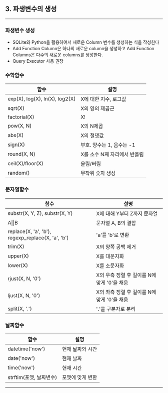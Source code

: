 ## 3. 파생변수의 생성
------------------------------
### **파생변수 생성**
- SQLite와 Python을 활용하여서 새로운 Column 변수를 생성하는 식을 작성한다
- Add Function Column은 하나의 새로운 column을 생성하고 Add Function Columns은 다수의 새로운 columns를 생성한다.
- Query Executor 사용 권장

### **수학함수**
|함수|설명|
|---|---|
|exp(X), log(X), ln(X), log2(X)|X에 대한 지수, 로그값|
|sqrt(X)|X의 양의 제곱근|
|factorial(X)|X!|
|pow(X, N)|X의 N제곱|
|abs(X)|X의 절댓값|
|sign(X)|부호. 양수는 1, 음수는 -1|
|round(X, N)|X를 소수 N째 자리에서 반올림|
|ceil(X)/floor(X)|올림/버림|
|random()|무작위 숫자 생성|

### **문자열함수**
|함수|설명|
|---|---|
|substr(X, Y, Z), substr(X, Y)|X에 대해 Y부터 Z까지 문자열|
|A\|\|B|문자열 A, B의 결합|
|replace(X, 'a', 'b'), regexp_replace(X, 'a', 'b')|'a'를 'b'로 변환|
|trim(X)|X의 양쪽 공백 제거|
|upper(X)|X를 대문자화|
|lower(X)|X를 소문자화|
|rjust(X, N, '0')|X의 우측 정렬 후 길이를 N에 맞게 '0'을 채움|
|ljust(X, N, '0')|X의 좌측 정렬 후 길이를 N에 맞게 '0'을 채움|
|split(X, '.')|'.'를 구분자로 분리|

### **날짜함수**
|함수|설명|
|---|---|
|datetime('now')|현재 날짜와 시간|
|date('now')|현재 날짜|
|time('now')|현재 시간|
|strftim(포맷, 날짜변수)|포맷에 맞게 변환|

-----------------------------------------------
